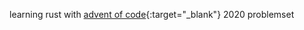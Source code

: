 learning rust with [advent of code](https://adventofcode.com/2020){:target="_blank"} 2020 problemset
